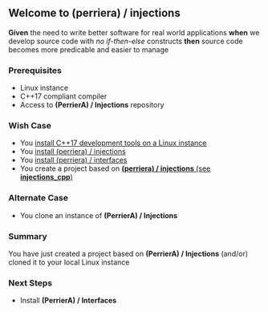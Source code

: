 ## Welcome to (perriera) / injections
**Given** the need to write better software for real world applications **when** we develop source code with *no if-then-else* constructs **then** source code becomes more predicable and easier to manage
### Prerequisites
- Linux instance
- C++17 compliant compiler
- Access to **(PerrierA) / Injections** repository
### Wish Case
- You [install C++17 development tools on a Linux instance](https://github.com/perriera/for_interfaces/blob/main/cpp/INSTALL.md)
- You [install (perriera) / injections](https://github.com/perriera/for_interfaces/blob/main/injections/INSTALL.md)
- You [install (perriera) / interfaces](https://github.com/perriera/for_interfaces/blob/main/injections/interfaces/INSTALL.md)
- You create a project based on [**(perriera) / injections** (see **injections_cpp**)](https://github.com/perriera/injections_cpp)
### Alternate Case
- You clone an instance of **(PerrierA) / Injections** 
### Summary 
You have just created a project based on **(PerrierA) / Injections** (and/or) cloned it to your local Linux instance
### Next Steps
- Install **(PerrierA) / Interfaces**

